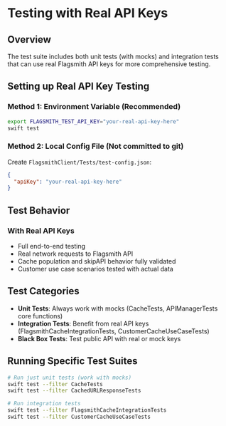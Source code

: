 # Testing with Real API Keys

## Overview
The test suite includes both unit tests (with mocks) and integration tests that can use real Flagsmith API keys for more comprehensive testing.

## Setting up Real API Key Testing

### Method 1: Environment Variable (Recommended)
```bash
export FLAGSMITH_TEST_API_KEY="your-real-api-key-here"
swift test
```

### Method 2: Local Config File (Not committed to git)
Create `FlagsmithClient/Tests/test-config.json`:
```json
{
  "apiKey": "your-real-api-key-here"
}
```

## Test Behavior

### With Real API Keys
- Full end-to-end testing
- Real network requests to Flagsmith API
- Cache population and skipAPI behavior fully validated
- Customer use case scenarios tested with actual data

## Test Categories

- **Unit Tests**: Always work with mocks (CacheTests, APIManagerTests core functions)
- **Integration Tests**: Benefit from real API keys (FlagsmithCacheIntegrationTests, CustomerCacheUseCaseTests)
- **Black Box Tests**: Test public API with real or mock keys

## Running Specific Test Suites

```bash
# Run just unit tests (work with mocks)
swift test --filter CacheTests
swift test --filter CachedURLResponseTests

# Run integration tests
swift test --filter FlagsmithCacheIntegrationTests
swift test --filter CustomerCacheUseCaseTests
```